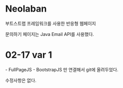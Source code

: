# Neolaban

부트스트랩 프레임워크를 사용한 반응형 웹페이지

문의하기 페이지는
Java Email API를 사용했다.

<h1>02-17 var 1</h1>
  - FullPageJS
  - BootstrapJS
만 연결해서 git에 올려두었다.

수정사항은 없다.
